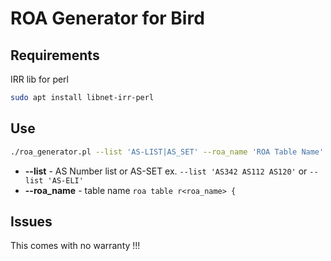 # ROA Generator for Bird


## Requirements
IRR lib for perl
```bash
sudo apt install libnet-irr-perl
```
## Use

```bash
./roa_generator.pl --list 'AS-LIST|AS_SET' --roa_name 'ROA Table Name' --out 'file to write'
```
 - **--list** - AS Number list or  AS-SET ex.  `` --list 'AS342 AS112 AS120' ``  or `` --list 'AS-ELI' ``
 - **--roa_name** - table name `` roa table r<roa_name> { ``

## Issues
This comes with no warranty !!!
